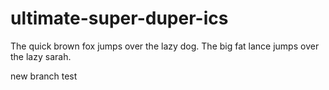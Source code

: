 ultimate-super-duper-ics
========================

The quick brown fox jumps over the lazy dog.
The big fat lance jumps over the lazy sarah.

new branch test
